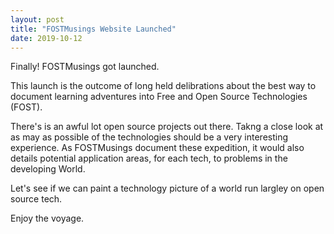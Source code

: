 ```yaml
---
layout: post
title: "FOSTMusings Website Launched"
date: 2019-10-12
---
```


Finally! FOSTMusings got launched.

This launch is the outcome of long held delibrations about the best way to document learning adventures into 
Free and Open Source Technologies (FOST).

There's is an awful lot open source projects out there. Takng a close look at as may as possible of the technologies
should be a very interesting experience. As FOSTMusings document these expedition, it would also details potential 
application areas, for each tech, to problems in the developing World.

Let's see if we can paint a technology picture of a world run largley on open source tech.

Enjoy the voyage.

